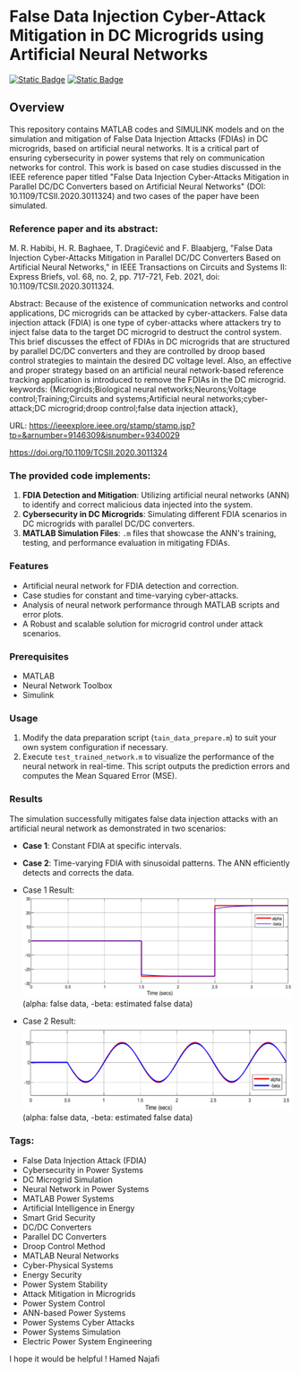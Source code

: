 # False Data Injection Cyber-Attack Mitigation in DC Microgrids using Artificial Neural Networks

[![Static Badge](https://img.shields.io/badge/Hamed-Najafi-blue)]()
[![Static Badge](https://img.shields.io/badge/MATLAB%C2%AE-HamedNajafi-blue?style=plastic&logo=MATLAB)]()

## Overview

This repository contains MATLAB codes and SIMULINK models and on the simulation and mitigation of False Data Injection Attacks (FDIAs) in DC microgrids, based on artificial neural networks. It is a critical part of ensuring cybersecurity in power systems that rely on communication networks for control. This work is based on case studies discussed in the IEEE reference paper titled "False Data Injection Cyber-Attacks Mitigation in Parallel DC/DC Converters based on Artificial Neural Networks" (DOI: 10.1109/TCSII.2020.3011324) and two cases of the paper have been simulated.

### Reference paper and its abstract:

M. R. Habibi, H. R. Baghaee, T. Dragičević and F. Blaabjerg, "False Data Injection Cyber-Attacks Mitigation in Parallel DC/DC Converters Based on Artificial Neural Networks," in IEEE Transactions on Circuits and Systems II: Express Briefs, vol. 68, no. 2, pp. 717-721, Feb. 2021, doi: 10.1109/TCSII.2020.3011324.

Abstract: Because of the existence of communication networks and control applications, DC microgrids can be attacked by cyber-attackers. False data injection attack (FDIA) is one type of cyber-attacks where attackers try to inject false data to the target DC microgrid to destruct the control system. This brief discusses the effect of FDIAs in DC microgrids that are structured by parallel DC/DC converters and they are controlled by droop based control strategies to maintain the desired DC voltage level. Also, an effective and proper strategy based on an artificial neural network-based reference tracking application is introduced to remove the FDIAs in the DC microgrid.
keywords: {Microgrids;Biological neural networks;Neurons;Voltage control;Training;Circuits and systems;Artificial neural networks;cyber-attack;DC microgrid;droop control;false data injection attack},

URL: https://ieeexplore.ieee.org/stamp/stamp.jsp?tp=&arnumber=9146309&isnumber=9340029

https://doi.org/10.1109/TCSII.2020.3011324


### The provided code implements:
1. **FDIA Detection and Mitigation**: Utilizing artificial neural networks (ANN) to identify and correct malicious data injected into the system.
2. **Cybersecurity in DC Microgrids**: Simulating different FDIA scenarios in DC microgrids with parallel DC/DC converters.
3. **MATLAB Simulation Files**: `.m` files that showcase the ANN's training, testing, and performance evaluation in mitigating FDIAs.

### Features
- Artificial neural network for FDIA detection and correction.
- Case studies for constant and time-varying cyber-attacks.
- Analysis of neural network performance through MATLAB scripts and error plots.
- A Robust and scalable solution for microgrid control under attack scenarios.

### Prerequisites

- MATLAB
- Neural Network Toolbox
- Simulink

### Usage

1. Modify the data preparation script (`tain_data_prepare.m`) to suit your own system configuration if necessary.
2. Execute `test_trained_network.m` to visualize the performance of the neural network in real-time. This script outputs the prediction errors and computes the Mean Squared Error (MSE).

### Results

The simulation successfully mitigates false data injection attacks with an artificial neural network as demonstrated in two scenarios:
- **Case 1**: Constant FDIA at specific intervals.
- **Case 2**: Time-varying FDIA with sinusoidal patterns. The ANN efficiently detects and corrects the data.


- Case 1 Result:
![plot](./case1_result.png)
(alpha: false data, -beta: estimated false data)

- Case 2 Result:
![plot](./case2_result.png)
(alpha: false data, -beta: estimated false data)

### Tags:

- False Data Injection Attack (FDIA)
- Cybersecurity in Power Systems
- DC Microgrid Simulation
- Neural Network in Power Systems
- MATLAB Power Systems
- Artificial Intelligence in Energy
- Smart Grid Security
- DC/DC Converters
- Parallel DC Converters
- Droop Control Method
- MATLAB Neural Networks
- Cyber-Physical Systems
- Energy Security
- Power System Stability
- Attack Mitigation in Microgrids
- Power System Control
- ANN-based Power Systems
- Power Systems Cyber Attacks
- Power Systems Simulation
- Electric Power System Engineering

I hope it would be helpful !
Hamed Najafi
